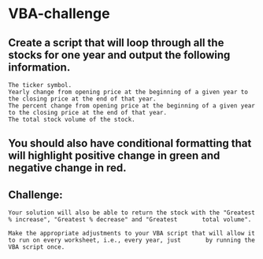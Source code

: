 # VBA-challenge 

 ## Create a script that will loop through all the stocks for one year and output the following information.
    The ticker symbol.
    Yearly change from opening price at the beginning of a given year to the closing price at the end of that year.
    The percent change from opening price at the beginning of a given year to the closing price at the end of that year.
    The total stock volume of the stock.

## You should also have conditional formatting that will highlight positive change in green and negative change in red.

## Challenge:
    Your solution will also be able to return the stock with the "Greatest % increase", "Greatest % decrease" and "Greatest       total volume". 

    Make the appropriate adjustments to your VBA script that will allow it to run on every worksheet, i.e., every year, just       by running the VBA script once.
